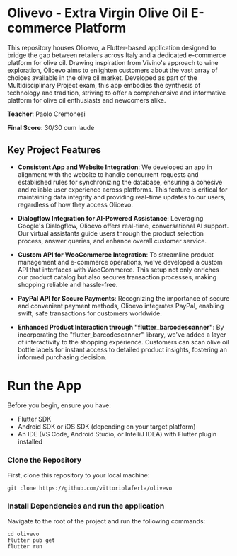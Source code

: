 # Olivevo - Extra Virgin Olive Oil E-commerce Platform

This repository houses Olioevo, a Flutter-based application designed to bridge the gap between retailers across Italy and a dedicated e-commerce platform for olive oil. Drawing inspiration from Vivino's approach to wine exploration, Olioevo aims to enlighten customers about the vast array of choices available in the olive oil market. Developed as part of the Multidisciplinary Project exam, this app embodies the synthesis of technology and tradition, striving to offer a comprehensive and informative platform for olive oil enthusiasts and newcomers alike.

**Teacher**: Paolo Cremonesi

**Final Score**: 30/30 cum laude


## Key Project Features

- **Consistent App and Website Integration**: We developed an app in alignment with the website to handle concurrent requests and established rules for synchronizing the database, ensuring a cohesive and reliable user experience across platforms. This feature is critical for maintaining data integrity and providing real-time updates to our users, regardless of how they access Olioevo.

- **Dialogflow Integration for AI-Powered Assistance**: Leveraging Google's Dialogflow, Olioevo offers real-time, conversational AI support. Our virtual assistants guide users through the product selection process, answer queries, and enhance overall customer service.

- **Custom API for WooCommerce Integration**: To streamline product management and e-commerce operations, we've developed a custom API that interfaces with WooCommerce. This setup not only enriches our product catalog but also secures transaction processes, making shopping reliable and hassle-free.

- **PayPal API for Secure Payments**: Recognizing the importance of secure and convenient payment methods, Olioevo integrates PayPal, enabling swift, safe transactions for customers worldwide.

- **Enhanced Product Interaction through "flutter_barcodescanner"**: By incorporating the "flutter_barcodescanner" library, we've added a layer of interactivity to the shopping experience. Customers can scan olive oil bottle labels for instant access to detailed product insights, fostering an informed purchasing decision.

# Run the App
Before you begin, ensure you have:
- Flutter SDK
- Android SDK or iOS SDK (depending on your target platform)
- An IDE (VS Code, Android Studio, or IntelliJ IDEA) with Flutter plugin installed

### Clone the Repository

First, clone this repository to your local machine:

```shell
git clone https://github.com/vittoriolaferla/olivevo
```
### Install Dependencies and run the application

Navigate to the root of the project and run the following commands:

```shell
cd olivevo
flutter pub get
flutter run
```


